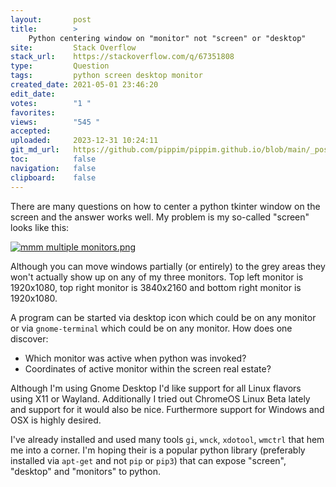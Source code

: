 ```yaml
---
layout:       post
title:        >
    Python centering window on "monitor" not "screen" or "desktop"
site:         Stack Overflow
stack_url:    https://stackoverflow.com/q/67351808
type:         Question
tags:         python screen desktop monitor
created_date: 2021-05-01 23:46:20
edit_date:    
votes:        "1 "
favorites:    
views:        "545 "
accepted:     
uploaded:     2023-12-31 10:24:11
git_md_url:   https://github.com/pippim/pippim.github.io/blob/main/_posts/2021/2021-05-01-Python-centering-window-on-_monitor_-not-_screen_-or-_desktop_.md
toc:          false
navigation:   false
clipboard:    false
---
```


There are many questions on how to center a python tkinter window on the screen and the answer works well. My problem is my so-called "screen" looks like this:

[![mmm multiple monitors.png][1]][1]

Although you can move windows partially (or entirely) to the grey areas they won't actually show up on any of my three monitors. Top left monitor is 1920x1080, top right monitor is 3840x2160 and bottom right monitor is 1920x1080.

A program can be started via desktop icon which could be on any monitor or via `gnome-terminal` which could be on any monitor. How does one discover:

- Which monitor was active when python was invoked?
- Coordinates of active monitor within the screen real estate?

Although I'm using Gnome Desktop I'd like support for all Linux flavors using X11 or Wayland. Additionally I tried out ChromeOS Linux Beta lately and support for it would also be nice. Furthermore support for Windows and OSX is highly desired.

I've already installed and used many tools `gi`, `wnck`, `xdotool`, `wmctrl` that hem me into a corner. I'm hoping their is a popular python library (preferably installed via `apt-get` and not `pip` or `pip3`) that can expose "screen", "desktop" and "monitors" to python.

  [1]: https://i.stack.imgur.com/eQWWr.png
